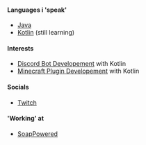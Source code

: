 #### Languages i 'speak'
- [Java](https://java.com)
- [Kotlin](https://kotlinlang.org) (still learning)
#### Interests
- [Discord Bot Developement](https://github.com/kordlib/kord) with Kotlin
- [Minecraft Plugin Developement](https://papermc.io) with Kotlin
#### Socials
- [Twitch](https://twitch.tv/verspaetetes)
#### 'Working' at
- [SoapPowered](https://soappowered.org)
